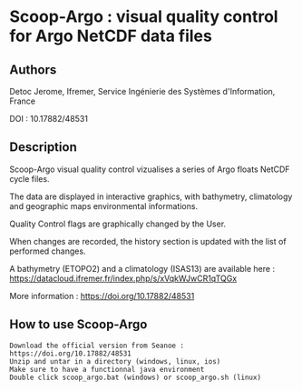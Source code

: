 # Scoop-Argo : visual quality control for Argo NetCDF data files


## Authors
Detoc Jerome, Ifremer, Service Ingénierie des Systèmes d'Information, France
 

DOI : 10.17882/48531

## Description
Scoop-Argo visual quality control vizualises a series of Argo floats NetCDF cycle files.

The data are displayed in interactive graphics, with bathymetry, climatology and geographic maps environmental informations.

Quality Control flags are graphically changed by the User.

When changes are recorded, the history section is updated with the list of performed changes.

A bathymetry (ETOPO2) and a climatology (ISAS13) are available here : https://datacloud.ifremer.fr/index.php/s/xVqkWJwCR1qTQGx

More information : https://doi.org/10.17882/48531

## How to use Scoop-Argo

    Download the official version from Seanoe : https://doi.org/10.17882/48531
    Unzip and untar in a directory (windows, linux, ios)
    Make sure to have a functionnal java environment 
    Double click scoop_argo.bat (windows) or scoop_argo.sh (linux)



